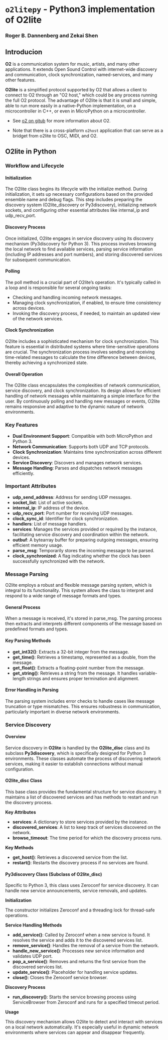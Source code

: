 # `o2litepy` - Python3 implementation of O2lite
### Roger B. Dannenberg and Zekai Shen

## Introducion
**O2** is a communication system for music, artists, and many other applications. It extends Open Sound Control with internet-wide discovery and communication, clock synchronization, named-services, and many other features. 

**O2lite** is a simplified protocol supported by O2 that allows a client to connect to O2 through an "O2 host," which could be any process running the full O2 protocol. The advantage of O2lite is that it is small and simple, able to run more easily in a native-Python implementation, on a microcontroller in C++, or even in MicroPython on a microcontroller.

- See [o2 on gitub](https://github.com/rbdannenberg/o2) for more information about O2.

- Note that there is a cross-platform `o2host` application that can serve as a bridget from o2lite to OSC, MIDI, and O2.

## O2lite in Python

### Workflow and Lifecycle
#### Initialization

The O2lite class begins its lifecycle with the initialize method. During initialization, it sets up necessary configurations based on the provided ensemble name and debug flags. This step includes preparing the discovery system (O2lite_discovery or Py3discovery), initializing network sockets, and configuring other essential attributes like internal_ip and udp_recv_port.

#### Discovery Process
Once initialized, O2lite engages in service discovery using its discovery mechanism (Py3discovery for Python 3). This process involves browsing the local network to find available services, parsing service information (including IP addresses and port numbers), and storing discovered services for subsequent communication.

#### Polling
The poll method is a crucial part of O2lite’s operation. It's typically called in a loop and is responsible for several ongoing tasks:

- Checking and handling incoming network messages.
- Managing clock synchronization, if enabled, to ensure time consistency across devices.
- Invoking the discovery process, if needed, to maintain an updated view of the network services.

#### Clock Synchronization
O2lite includes a sophisticated mechanism for clock synchronization. This feature is essential in distributed systems where time-sensitive operations are crucial. The synchronization process involves sending and receiving time-related messages to calculate the time difference between devices, thereby achieving a synchronized state.

#### Overall Operation
The O2lite class encapsulates the complexities of network communication, service discovery, and clock synchronization. Its design allows for efficient handling of network messages while maintaining a simple interface for the user. By continuously polling and handling new messages or events, O2lite remains responsive and adaptive to the dynamic nature of network environments.



### Key Features

- **Dual Environment Support**: Compatible with both MicroPython and Python 3.
- **Network Communication**: Supports both UDP and TCP protocols.
- **Clock Synchronization**: Maintains time synchronization across different devices.
- **Service Discovery**: Discovers and manages network services.
- **Message Handling**: Parses and dispatches network messages efficiently.

### Important Attributes

- **udp_send_address**: Address for sending UDP messages.
- **socket_list**: List of active sockets.
- **internal_ip**: IP address of the device.
- **udp_recv_port**: Port number for receiving UDP messages.
- **clock_sync_id**: Identifier for clock synchronization.
- **handlers**: List of message handlers.
- **services**: Manages the services provided or required by the instance, facilitating service discovery and coordination within the network.
- **outbuf**: A bytearray buffer for preparing outgoing messages, ensuring efficient memory usage.
- **parse_msg**: Temporarily stores the incoming message to be parsed.
- **clock_synchronized**: A flag indicating whether the clock has been successfully synchronized with the network.

### Message Parsing
O2lite employs a robust and flexible message parsing system, which is integral to its functionality. This system allows the class to interpret and respond to a wide range of message formats and types.

#### General Process
When a message is received, it's stored in parse_msg. The parsing process then extracts and interprets different components of the message based on predefined formats and types.

#### Key Parsing Methods
- **get_int32()**: Extracts a 32-bit integer from the message.
- **get_time()**: Retrieves a timestamp, represented as a double, from the message.
- **get_float()**: Extracts a floating-point number from the message.
- **get_string()**: Retrieves a string from the message. It handles variable-length strings and ensures proper termination and alignment.

#### Error Handling in Parsing
The parsing system includes error checks to handle cases like message truncation or type mismatches. This ensures robustness in communication, particularly important in diverse network environments.

### Service Discovery

#### Overview
Service discovery in **O2lite** is handled by the **O2lite_disc** class and its subclass **Py3discovery**, which is specifically designed for Python 3 environments. These classes automate the process of discovering network services, making it easier to establish connections without manual configuration.

#### O2lite_disc Class
This base class provides the fundamental structure for service discovery. It maintains a list of discovered services and has methods to restart and run the discovery process.

**Key Attributes**
- **services**: A dictionary to store services provided by the instance.
- **discovered_services**: A list to keep track of services discovered on the network.
- **browse_timeout**: The time period for which the discovery process runs.

**Key Methods**
- **get_host()**: Retrieves a discovered service from the list.
- **restart()**: Restarts the discovery process if no services are found.

#### Py3discovery Class (Subclass of O2lite_disc)

Specific to Python 3, this class uses Zeroconf for service discovery. It can handle new service announcements, service removals, and updates.

**Initialization**

The constructor initializes Zeroconf and a threading lock for thread-safe operations.

**Service Handling Methods**

- **add_service()**: Called by Zeroconf when a new service is found. It resolves the service and adds it to the discovered services list.
- **remove_service()**: Handles the removal of a service from the network.
- **handle_new_service()**: Processes new service information and validates UDP port.
- **pop_a_service()**: Removes and returns the first service from the discovered services list.
- **update_service()**: Placeholder for handling service updates.
- **close()**: Closes the Zeroconf service browser.

**Discovery Process**

- **run_discovery()**: Starts the service browsing process using ServiceBrowser from Zeroconf and runs for a specified timeout period.

**Usage**

This discovery mechanism allows O2lite to detect and interact with services on a local network automatically. It's especially useful in dynamic network environments where services can appear and disappear frequently.



